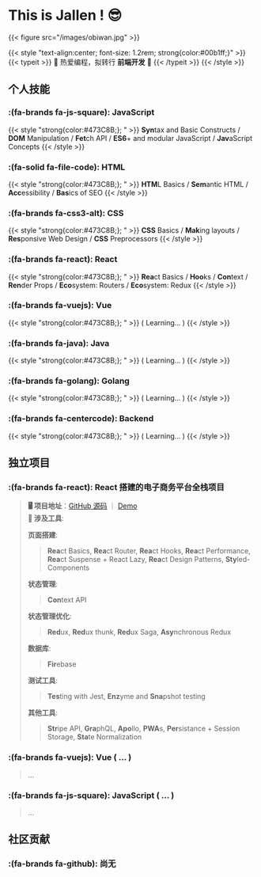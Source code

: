 # This is Jallen ! 😎

{{< figure src="/images/obiwan.jpg" >}}

{{< style "text-align:center; font-size: 1.2rem; strong{color:#00b1ff;}" >}}
{{< typeit >}} 
🤩 热爱编程，拟转行 **前端开发** 🥰 
{{< /typeit >}}
{{< /style >}}

## 个人技能

### :(fa-brands fa-js-square): **JavaScript**  
{{< style "strong{color:#473C8B;}; " >}}
**Syn**tax and Basic Constructs / **DOM** Manipulation / **Fet**ch API / **ES6**+ and modular JavaScript / **Jav**aScript Concepts
{{< /style >}}

### :(fa-solid fa-file-code):  **HTML**
{{< style "strong{color:#473C8B;}; " >}}
**HTM**L Basics / **Sem**antic HTML / **Acc**essibility / **Bas**ics of SEO
{{< /style >}}

### :(fa-brands fa-css3-alt):  **CSS**
{{< style "strong{color:#473C8B;}; " >}}
**CSS** Basics / **Mak**ing layouts / **Res**ponsive Web Design / **CSS** Preprocessors
{{< /style >}}

### :(fa-brands fa-react): **React**
{{< style "strong{color:#473C8B;}; " >}}
**Rea**ct Basics / **Hoo**ks / **Con**text / **Ren**der Props / **Eco**system: Routers / **Eco**system: Redux
{{< /style >}}

### :(fa-brands fa-vuejs): **Vue** 
{{< style "strong{color:#473C8B;}; " >}}
( Learning... )
{{< /style >}}

### :(fa-brands fa-java):  **Java** 
{{< style "strong{color:#473C8B;}; " >}}
( Learning... )
{{< /style >}}

### :(fa-brands fa-golang): **Golang** 
{{< style "strong{color:#473C8B;}; " >}}
( Learning... )
{{< /style >}}

### :(fa-brands fa-centercode): **Backend** 
{{< style "strong{color:#473C8B;}; " >}}
( Learning... )
{{< /style >}}

## 独立项目

### :(fa-brands fa-react): **React 搭建的电子商务平台全栈项目**
> **🖥 项目地址**：[GitHub 源码](https://github.com/jallenlau/crwn-clothing) ｜ [Demo](https://regal-empanada-b3ccfd.netlify.app/)    
> **🔧 涉及工具**: 
>   
> **页面搭建**: 
>> **Rea**ct Basics, **Rea**ct Router, **Rea**ct Hooks, **Rea**ct Performance, **Rea**ct Suspense + React Lazy, **Rea**ct Design Patterns, **Sty**led-Components 
> 
> **状态管理**: 
>> **Con**text API 
> 
> **状态管理优化**: 
>> **Red**ux, **Red**ux thunk, **Red**ux Saga, **Asy**nchronous Redux 
> 
> **数据库**: 
>> **Fir**ebase
>
> **测试工具**: 
>> **Tes**ting with Jest, **Enz**yme and **Sna**pshot testing
>
> **其他工具**: 
>> **Str**ipe API, **Gra**phQL, **Apo**llo, **PWA**s, **Per**sistance + Session Storage, **Sta**te Normalization

### :(fa-brands fa-vuejs): **Vue** ( ... )
>...

### :(fa-brands fa-js-square): **JavaScript** ( ... )
>...

## 社区贡献

### :(fa-brands fa-github): **尚无**

